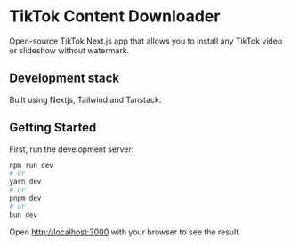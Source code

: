 # TikTok Content Downloader

Open-source TikTok Next.js app that allows you to install any TikTok video or slideshow without watermark.

## Development stack

Built using Nextjs, Tailwind and Tanstack.

## Getting Started

First, run the development server:

```bash
npm run dev
# or
yarn dev
# or
pnpm dev
# or
bun dev
```

Open [http://localhost:3000](http://localhost:3000) with your browser to see the result.